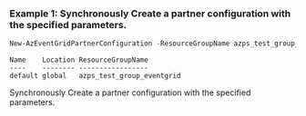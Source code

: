 ### Example 1: Synchronously Create a partner configuration with the specified parameters.
```powershell
New-AzEventGridPartnerConfiguration -ResourceGroupName azps_test_group_eventgrid -Location global -PartnerAuthorizationDefaultMaximumExpirationTimeInDay 10
```

```output
Name    Location ResourceGroupName
----    -------- -----------------
default global   azps_test_group_eventgrid
```

Synchronously Create a partner configuration with the specified parameters.